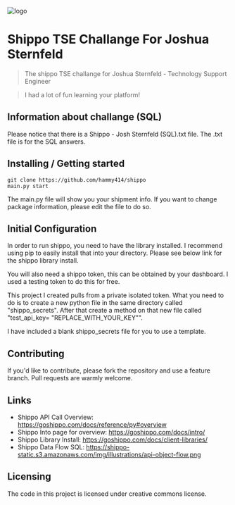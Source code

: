 ![logo](https://www.gong.io/)
# Shippo TSE Challange For Joshua Sternfeld

> The shippo TSE challange for Joshua Sternfeld - Technology Support Engineer

> I had a lot of fun learning your platform! 

## Information about challange (SQL)

Please notice that there is a Shippo - Josh Sternfeld (SQL).txt file. The .txt file is for the SQL answers. 

## Installing / Getting started

```shell
git clone https://github.com/hammy414/shippo
main.py start
```

The main.py file will show you your shipment info. If you want to change package information, please edit the file to do so. 

## Initial Configuration

In order to run shippo, you need to have the library installed. I recommend using pip to easily install that into your directory. Please see below link for the shippo library install. 

You will also need a shippo token, this can be obtained by your dashboard. I used a testing token to do this for free. 

This project I created pulls from a private isolated token. What you need to do is to create a new python file in the same directory called "shippo_secrets". After that create a method on that new file called "test_api_key= "REPLACE_WITH_YOUR_KEY"".

I have included a blank shippo_secrets file for you to use a template. 

## Contributing

If you'd like to contribute, please fork the repository and use a feature
branch. Pull requests are warmly welcome.

## Links

- Shippo API Call Overview: https://goshippo.com/docs/reference/py#overview
- Shippo Into page for overview: https://goshippo.com/docs/intro/
- Shippo Library Install: https://goshippo.com/docs/client-libraries/
- Shippo Data Flow SQL: https://shippo-static.s3.amazonaws.com/img/illustrations/api-object-flow.png

## Licensing

The code in this project is licensed under creative commons license.
